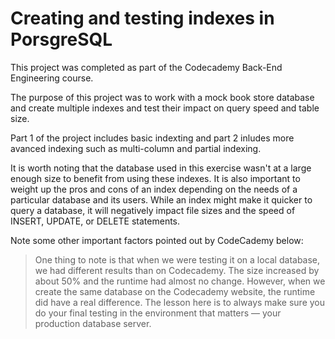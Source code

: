 # Creating and testing indexes in PorsgreSQL
This project was completed as part of the Codecademy Back-End Engineering course. 

The purpose of this project was to work with a mock book store database and create multiple indexes and test their impact on query speed and table size. 

Part 1 of the project includes basic indexting and part 2 inludes more avanced indexing such as multi-column and partial indexing.

It is worth noting that the database used in this exercise wasn't at a large enough size to benefit from using these indexes. It is also important to weight up the pros and cons of an index depending on the needs of a particular database and its users. While an index might make it quicker to query a database, it will negatively impact file sizes and the speed of INSERT, UPDATE, or DELETE statements.

Note some other important factors pointed out by CodeCademy below: 
<blockquote>
One thing to note is that when we were testing it on a local database, we had different results than on Codecademy. The size increased by about 50% and the runtime had almost no change. However, when we create the same database on the Codecademy website, the runtime did have a real difference. The lesson here is to always make sure you do your final testing in the environment that matters — your production database server.
</blockquote>